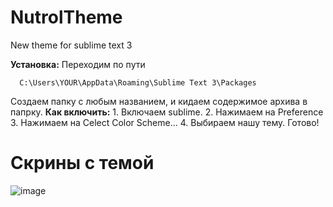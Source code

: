 # NutrolTheme
New theme for sublime text 3

**Установка:**
  Переходим по пути
  
	  C:\Users\YOUR\AppData\Roaming\Sublime Text 3\Packages


Создаем папку с любым названием, и кидаем содержимое архива в папрку.
**Как включить:**
	1. Включаем sublime.
	2. Нажимаем на Preference
	3. Нажимаем на Celect Color Scheme...
	4. Выбираем нашу тему.
	Готово!

# **Скрины с темой**

![image](https://user-images.githubusercontent.com/85965186/126050846-3e4f085a-546b-4f09-8c79-2fff5368e538.png)

